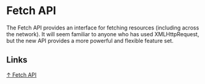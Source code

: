 # Fetch API

The Fetch API provides an interface for fetching resources (including across the network). It will seem familiar to anyone who has used XMLHttpRequest, but the new API provides a more powerful and flexible feature set.

## Links

[↑ Fetch API](https://developer.mozilla.org/en-US/docs/Web/API/Fetch_API)
